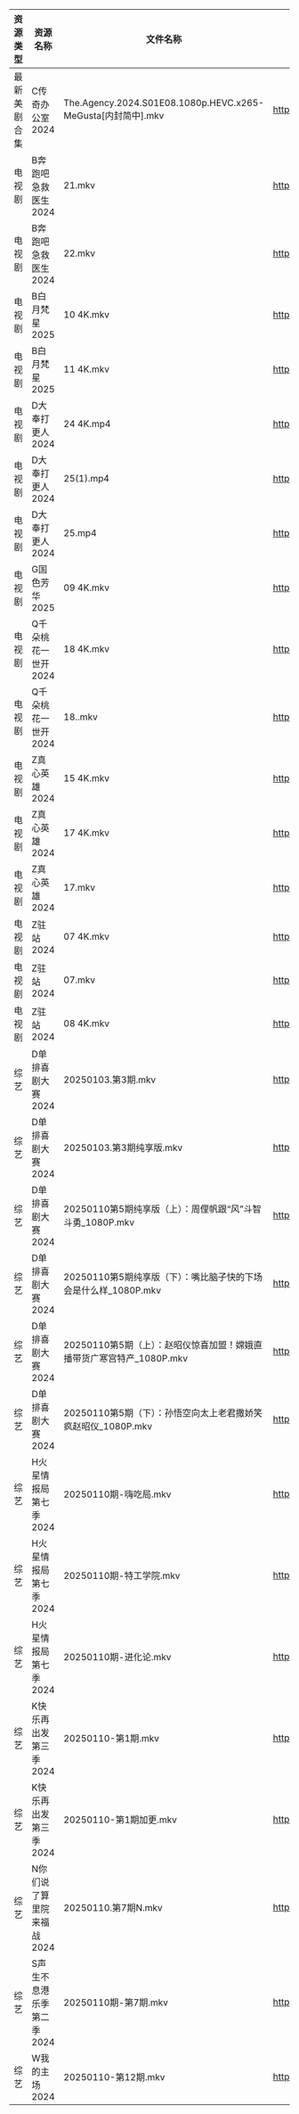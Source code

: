 | 资源类型   | 资源名称            | 文件名称                                                     | 分享链接                                 | 更新时间                |
| ------ | --------------- | -------------------------------------------------------- | ------------------------------------ | ------------------- |
| 最新美剧合集 | C传奇办公室2024      | The.Agency.2024.S01E08.1080p.HEVC.x265-MeGusta[内封简中].mkv | https://www.alipan.com/s/2ZNUwdMtSf2 | 2025-01-10 18:05:13 |
| 电视剧    | B奔跑吧急救医生2024    | 21.mkv                                                   | https://www.alipan.com/s/5riH15W4qmn | 2025-01-10 00:05:04 |
| 电视剧    | B奔跑吧急救医生2024    | 22.mkv                                                   | https://www.alipan.com/s/5riH15W4qmn | 2025-01-10 00:05:04 |
| 电视剧    | B白月梵星2025       | 10 4K.mkv                                                | https://www.alipan.com/s/U9ttZCtMcMf | 2025-01-10 20:05:11 |
| 电视剧    | B白月梵星2025       | 11 4K.mkv                                                | https://www.alipan.com/s/U9ttZCtMcMf | 2025-01-10 20:05:10 |
| 电视剧    | D大奉打更人2024      | 24 4K.mp4                                                | https://www.alipan.com/s/oudkyW82B2C | 2025-01-10 18:05:15 |
| 电视剧    | D大奉打更人2024      | 25(1).mp4                                                | https://www.alipan.com/s/oudkyW82B2C | 2025-01-10 20:05:16 |
| 电视剧    | D大奉打更人2024      | 25.mp4                                                   | https://www.alipan.com/s/oudkyW82B2C | 2025-01-10 20:05:16 |
| 电视剧    | G国色芳华2025       | 09 4K.mkv                                                | https://www.alipan.com/s/BJF11ordVo7 | 2025-01-10 22:05:17 |
| 电视剧    | Q千朵桃花一世开2024    | 18 4K.mkv                                                | https://www.alipan.com/s/SUpxmigBTJm | 2025-01-10 20:06:05 |
| 电视剧    | Q千朵桃花一世开2024    | 18..mkv                                                  | https://www.alipan.com/s/SUpxmigBTJm | 2025-01-10 18:06:05 |
| 电视剧    | Z真心英雄2024       | 15 4K.mkv                                                | https://www.alipan.com/s/61tm3QoSWKK | 2025-01-10 00:06:31 |
| 电视剧    | Z真心英雄2024       | 17 4K.mkv                                                | https://www.alipan.com/s/61tm3QoSWKK | 2025-01-10 21:06:38 |
| 电视剧    | Z真心英雄2024       | 17.mkv                                                   | https://www.alipan.com/s/61tm3QoSWKK | 2025-01-10 21:06:37 |
| 电视剧    | Z驻站2024         | 07 4K.mkv                                                | https://www.alipan.com/s/CDEGGWXTVZe | 2025-01-10 08:06:33 |
| 电视剧    | Z驻站2024         | 07.mkv                                                   | https://www.alipan.com/s/CDEGGWXTVZe | 2025-01-10 00:06:33 |
| 电视剧    | Z驻站2024         | 08 4K.mkv                                                | https://www.alipan.com/s/CDEGGWXTVZe | 2025-01-10 00:06:33 |
| 综艺     | D单排喜剧大赛2024     | 20250103.第3期.mkv                                         | https://www.alipan.com/s/boHq4T3sfyV | 2025-01-10 18:06:47 |
| 综艺     | D单排喜剧大赛2024     | 20250103.第3期纯享版.mkv                                      | https://www.alipan.com/s/boHq4T3sfyV | 2025-01-10 18:06:47 |
| 综艺     | D单排喜剧大赛2024     | 20250110第5期纯享版（上）：周俚帆跟“风”斗智斗勇_1080P.mkv                  | https://www.alipan.com/s/boHq4T3sfyV | 2025-01-10 18:06:46 |
| 综艺     | D单排喜剧大赛2024     | 20250110第5期纯享版（下）：嘴比脑子快的下场会是什么样_1080P.mkv                | https://www.alipan.com/s/boHq4T3sfyV | 2025-01-10 18:06:46 |
| 综艺     | D单排喜剧大赛2024     | 20250110第5期（上）：赵昭仪惊喜加盟！嫦娥直播带货广寒宫特产_1080P.mkv             | https://www.alipan.com/s/boHq4T3sfyV | 2025-01-10 18:06:46 |
| 综艺     | D单排喜剧大赛2024     | 20250110第5期（下）：孙悟空向太上老君撒娇笑疯赵昭仪_1080P.mkv                 | https://www.alipan.com/s/boHq4T3sfyV | 2025-01-10 18:06:46 |
| 综艺     | H火星情报局第七季2024   | 20250110期-嗨吃局.mkv                                        | https://www.alipan.com/s/Jz34w9QBhnQ | 2025-01-10 18:07:00 |
| 综艺     | H火星情报局第七季2024   | 20250110期-特工学院.mkv                                       | https://www.alipan.com/s/Jz34w9QBhnQ | 2025-01-10 18:07:00 |
| 综艺     | H火星情报局第七季2024   | 20250110期-进化论.mkv                                        | https://www.alipan.com/s/Jz34w9QBhnQ | 2025-01-10 18:07:00 |
| 综艺     | K快乐再出发第三季2024   | 20250110-第1期.mkv                                         | https://www.alipan.com/s/YW8bohEggWd | 2025-01-10 18:07:06 |
| 综艺     | K快乐再出发第三季2024   | 20250110-第1期加更.mkv                                       | https://www.alipan.com/s/YW8bohEggWd | 2025-01-10 18:07:05 |
| 综艺     | N你们说了算里院来福战2024 | 20250110.第7期N.mkv                                        | https://www.alipan.com/s/HEA41h6YDzF | 2025-01-10 18:07:24 |
| 综艺     | S声生不息港乐季第二季2024 | 20250110期-第7期.mkv                                        | https://www.alipan.com/s/UNcuH6NR3w3 | 2025-01-10 18:07:45 |
| 综艺     | W我的主场2024       | 20250110-第12期.mkv                                        | https://www.alipan.com/s/KLxaNppeykr | 2025-01-10 18:08:11 |
